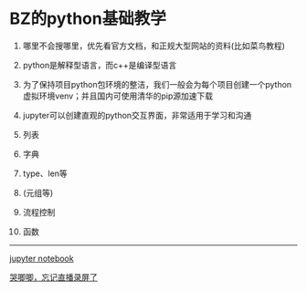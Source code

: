 # BZ的python基础教学

1. 哪里不会搜哪里，优先看官方文档，和正规大型网站的资料(比如菜鸟教程)

2. python是解释型语言，而c++是编译型语言

3. 为了保持项目python包环境的整洁，我们一般会为每个项目创建一个python虚拟环境venv；并且国内可使用清华的pip源加速下载

4. jupyter可以创建直观的python交互界面，非常适用于学习和沟通

5. 列表

6. 字典

7. type、len等

8. (元组等)

9. 流程控制

10. 函数

------------------------------------------------

[jupyter notebook](BZ的python基础教学.ipynb)

[哭唧唧，忘记直播录屏了](#fragment)
